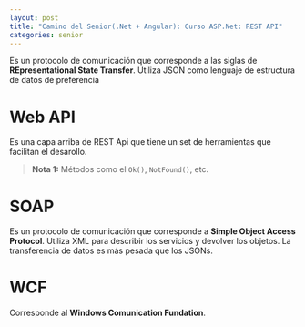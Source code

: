 ```yaml
---
layout: post
title: "Camino del Senior(.Net + Angular): Curso ASP.Net: REST API"
categories: senior
---
```


Es un protocolo de comunicación<!--more--> que corresponde a las siglas de **REpresentational State Transfer**. Utiliza JSON como lenguaje de estructura de datos de preferencia

# Web API
Es una capa arriba de REST Api que tiene un set de herramientas que facilitan el desarollo.
> **Nota 1:** Métodos como el `Ok()`, `NotFound()`, etc.

# SOAP
Es un protocolo de comunicación que corresponde a **Simple Object Access Protocol**. Utiliza XML para describir los servicios y devolver los objetos. La transferencia de datos es más pesada que los JSONs.

# WCF
Corresponde al **Windows Comunication Fundation**.
